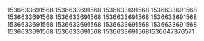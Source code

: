 1536633691568
1536633691568
1536633691568
1536633691568
1536633691568
1536633691568
1536633691568
1536633691568
1536633691568
1536633691568
1536633691568
1536633691568
1536633691568
1536633691568
15366336915681536647376571
